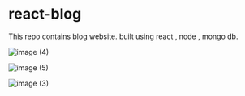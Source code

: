 # react-blog

This repo contains blog website. 
built using react , node , mongo db. 


![image (4)](https://user-images.githubusercontent.com/101380637/183305805-937b5423-d757-4bf9-9429-ebf352c9e4ec.png)

![image (5)](https://user-images.githubusercontent.com/101380637/183305825-810ec816-156e-4e0a-8250-5429247c3851.png)

![image (3)](https://user-images.githubusercontent.com/101380637/183305740-7305e0d7-fd05-4589-9ff2-cf281b9c8532.png)


